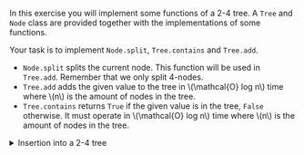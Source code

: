 In this exercise you will implement some functions of a 2-4 tree. A `Tree` and `Node` class are provided together with the implementations of some functions.

Your task is to implement `Node.split`, `Tree.contains` and `Tree.add`.

- `Node.split` splits the current node. This function will be used in `Tree.add`. Remember that we only split 4-nodes.
- `Tree.add` adds the given value to the tree in \\(\mathcal{O} log n\\) time where \\(n\\) is the amount of nodes in the tree.
- `Tree.contains` returns `True` if the given value is in the tree, `False` otherwise. It must operate in \\(\mathcal{O} log n\\) time where \\(n\\) is the amount of nodes in the tree.

<details>
    <summary>Insertion into a 2-4 tree</summary>
    The insertion operation of a 2-4 tree is visualised on <a href="https://www.educative.io/page/5689413791121408/80001">this page</a>. We start from the root and find the leaf node that should contain the new value. Along the way we split all 4-nodes. Then we add the value to the found leaf node.
</details>
